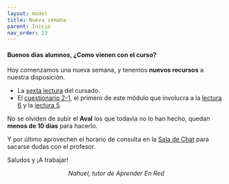 ```yaml
---
layout: model
title: Nueva semana
parent: Inicio
nav_order: 23
---
```

<h4>Buenos días alumnos, ¿Como vienen con el curso?</h4>
<p>Hoy comenzamos una nueva semana, y tenemos <b>nuevos recursos</b> a nuestra disposición.</p>
<ul>
  <li>La <a href="" target="_blank" rel="noreferrer noopener">sexta lectura</a> del cursado.</li>
  <li>El <a href="" target="_blank" rel="noreferrer noopener">cuestionario 2-1</a>, el primero de este módulo que involucra a la <a href="" target="_blank" rel="noreferrer noopener">lectura 6</a> y la <a href="" target="_blank" rel="noreferrer noopener">lectura 5</a>.</li>
</ul>
<p>No se olviden de subir el <b>Aval</b> los que todavía no lo han hecho, quedan <b>menos de 10 días</b> para hacerlo.</p>
<p>Y por último aprovechen <b></b> el horario de consulta en la <a href="" target="_blank" rel="noreferrer noopener">Sala de Chat</a> para sacarse dudas con el profesor.</p>
<p>Saludos y ¡A trabajar!</p>
<p style="text-align:center;"><i>Nahuel, tutor de Aprender En Red</i></p>
